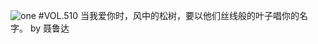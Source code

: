 ![one](http://image.wufazhuce.com/FmT_IdRqt0hIGS2NpKwICXXqASnc)
#VOL.510
当我爱你时，风中的松树，要以他们丝线般的叶子唱你的名字。 by 聂鲁达
